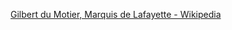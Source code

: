 ﻿[Gilbert du Motier, Marquis de Lafayette - Wikipedia](https://en.wikipedia.org/wiki/Gilbert_du_Motier,_Marquis_de_Lafayette)